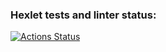 ### Hexlet tests and linter status:
[![Actions Status](https://github.com/GlebZhigulev/frontend-project-11/actions/workflows/hexlet-check.yml/badge.svg)](https://github.com/GlebZhigulev/frontend-project-11/actions)